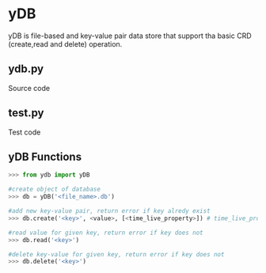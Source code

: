 # yDB
yDB is file-based and key-value pair data store that support tha basic CRD (create,read and delete) operation.

## ydb.py
Source code
## test.py
Test code

## yDB Functions
```python
>>> from ydb import yDB

#create object of database
>>> db = yDB('<file_name>.db')

#add new key-value pair, return error if key alredy exist
>>> db.create('<key>', <value>, [<time_live_property>]) # time_live_property is optional parameter

#read value for given key, return error if key does not 
>>> db.read('<key>')

#delete key-value for given key, return error if key does not 
>>> db.delete('<key>')

```
